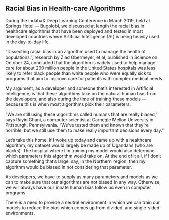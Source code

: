 ## Racial Bias in Health-care Algorithms

During the IndabaX Deep Learning Conference in March 2019, held at Springs Hotel — Bugolobi, we discussed at length the racial bias in healthcare algorithms that have been deployed and tested in most developed countries where Artificial Intelligence (AI) is being heavily used in the day-to-day life.

“Dissecting racial bias in an algorithm used to manage the health of populations.”, research by Ziad Obermeyer, et al, published in Science on October 24, concluded that the algorithm is widely used to help manage care for about 200 million people in the United States hospitals was less likely to refer black people than white people who were equally sick to programs that aim to improve care for patients with complex medical needs.

My argument, as a developer and someone that’s interested in Artificial Intelligence, is that these algorithms take on the natural human bias from the developers, and also during the time of training these models — because this is when most algorithms pick their parameters.

“We are still using these algorithms called humans that are really biased,” says Rayid Ghani, a computer scientist at Carnegie Mellon University in Pittsburgh, Pennsylvania. “We’ve tested them and known that they’re horrible, but we still use them to make really important decisions every day.”

Let’s take this home, if I woke up today and came up with a healthcare algorithm, my dataset would largely be made up of Ugandans (who are blacks). The hospital where I’m training my model would also determine which parameters this algorithm would take on. At the end of it all, if I don’t capture something that’s large, say, in the Northern region, then my algorithm would be biased in not considering that parameter.

As developers, we have to supply as many parameters and models as we can to make sure that our algorithms are not biased in any way. Otherwise, we will always have our innate human bias follow us even in computer programs.

There is a need to provide a neutral environment in which we can train our models to reduce the bias which comes up from divided, and single-sided environments.